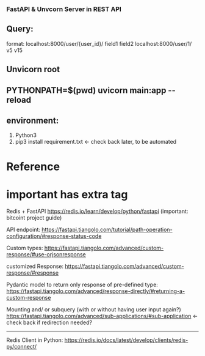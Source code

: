### FastAPI & Unvcorn Server in REST API 


## Query:

format: localhost:8000/user/{user_id}/ field1 field2
localhost:8000/user/1/ v5 v15

## Unvicorn root
## PYTHONPATH=$(pwd) uvicorn main:app --reload 

## environment: 
1. Python3
2. pip3 install requirement.txt   <- check back later, to be automated 

# Reference

# important has extra tag
Redis + FastAPI https://redis.io/learn/develop/python/fastapi (important: bitcoint project guide)

API endpoint: https://fastapi.tiangolo.com/tutorial/path-operation-configuration/#response-status-code 

Custom types: https://fastapi.tiangolo.com/advanced/custom-response/#use-orjsonresponse 

customized Response: https://fastapi.tiangolo.com/advanced/custom-response/#response 

Pydantic model to return only response of pre-defined type: https://fastapi.tiangolo.com/advanced/response-directly/#returning-a-custom-response  

Mounting and/ or subquery (with or without having user input again?) https://fastapi.tiangolo.com/advanced/sub-applications/#sub-application <- check back if redirection needed?



-------------------


Redis Client in Python: https://redis.io/docs/latest/develop/clients/redis-py/connect/
 